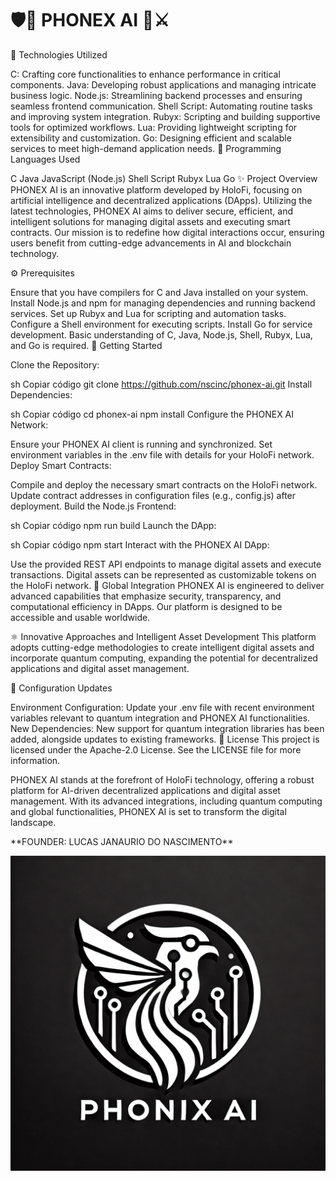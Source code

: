 
<H1>🛡️🤖 PHONEX AI 🤖⚔️</H1>

🌌 Technologies Utilized

C: Crafting core functionalities to enhance performance in critical components.
Java: Developing robust applications and managing intricate business logic.
Node.js: Streamlining backend processes and ensuring seamless frontend communication.
Shell Script: Automating routine tasks and improving system integration.
Rubyx: Scripting and building supportive tools for optimized workflows.
Lua: Providing lightweight scripting for extensibility and customization.
Go: Designing efficient and scalable services to meet high-demand application needs.
🌟 Programming Languages Used

C
Java
JavaScript (Node.js)
Shell Script
Rubyx
Lua
Go
✨ Project Overview PHONEX AI is an innovative platform developed by HoloFi, focusing on artificial intelligence and decentralized applications (DApps). Utilizing the latest technologies, PHONEX AI aims to deliver secure, efficient, and intelligent solutions for managing digital assets and executing smart contracts. Our mission is to redefine how digital interactions occur, ensuring users benefit from cutting-edge advancements in AI and blockchain technology.

⚙️ Prerequisites

Ensure that you have compilers for C and Java installed on your system.
Install Node.js and npm for managing dependencies and running backend services.
Set up Rubyx and Lua for scripting and automation tasks.
Configure a Shell environment for executing scripts.
Install Go for service development.
Basic understanding of C, Java, Node.js, Shell, Rubyx, Lua, and Go is required.
🚀 Getting Started

Clone the Repository:

sh
Copiar código
git clone https://github.com/nscinc/phonex-ai.git
Install Dependencies:

sh
Copiar código
cd phonex-ai
npm install
Configure the PHONEX AI Network:

Ensure your PHONEX AI client is running and synchronized.
Set environment variables in the .env file with details for your HoloFi network.
Deploy Smart Contracts:

Compile and deploy the necessary smart contracts on the HoloFi network.
Update contract addresses in configuration files (e.g., config.js) after deployment.
Build the Node.js Frontend:

sh
Copiar código
npm run build
Launch the DApp:

sh
Copiar código
npm start
Interact with the PHONEX AI DApp:

Use the provided REST API endpoints to manage digital assets and execute transactions.
Digital assets can be represented as customizable tokens on the HoloFi network.
🌌 Global Integration PHONEX AI is engineered to deliver advanced capabilities that emphasize security, transparency, and computational efficiency in DApps. Our platform is designed to be accessible and usable worldwide.

⚛️ Innovative Approaches and Intelligent Asset Development This platform adopts cutting-edge methodologies to create intelligent digital assets and incorporate quantum computing, expanding the potential for decentralized applications and digital asset management.

🔧 Configuration Updates

Environment Configuration: Update your .env file with recent environment variables relevant to quantum integration and PHONEX AI functionalities.
New Dependencies: New support for quantum integration libraries has been added, alongside updates to existing frameworks.
📜 License This project is licensed under the Apache-2.0 License. See the LICENSE file for more information.

PHONEX AI stands at the forefront of HoloFi technology, offering a robust platform for AI-driven decentralized applications and digital asset management. With its advanced integrations, including quantum computing and global functionalities, PHONEX AI is set to transform the digital landscape.

<p>**FOUNDER: LUCAS JANAURIO DO NASCIMENTO**</p>

<img src="Z.JPEG" alt="Holo Ether Logo" />
